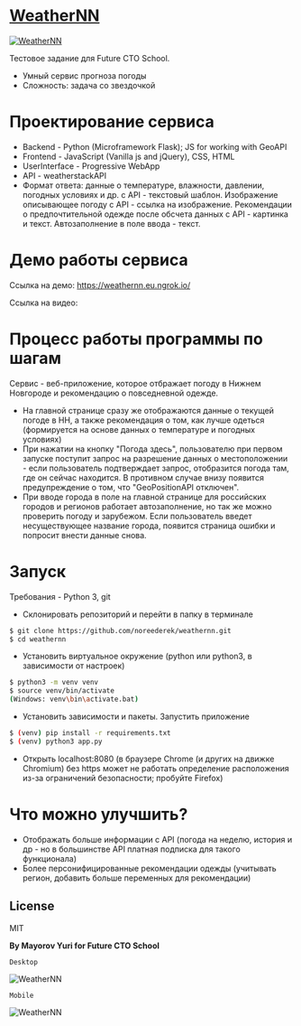 # [WeatherNN](https://weathernn.eu.ngrok.io/)

[![WeatherNN](https://i.ibb.co/py9dKJ7/logo.png)](https://weathernn.eu.ngrok.io)

Тестовое задание для Future CTO School.

  - Умный сервис прогноза погоды
  - Сложность: задача со звездочкой

# Проектирование сервиса

  - Backend - Python (Microframework Flask); JS for working with GeoAPI
  - Frontend - JavaScript (Vanilla js and jQuery), CSS, HTML
  - UserInterface - Progressive WebApp
  - API - weatherstackAPI
  - Формат ответа: данные о температуре, влажности, давлении, погодных условиях и др. c API - текстовый шаблон. Изображение описывающее погоду с API - ссылка на изображение. Рекомендации о предпочтительной одежде после обсчета данных с API - картинка и текст. Автозаполнение в поле ввода - текст.
 
# Демо работы сервиса
Ссылка на демо: https://weathernn.eu.ngrok.io/

Ссылка на видео: 

# Процесс работы программы по шагам

Сервис - веб-приложение, которое отбражает погоду в Нижнем Новгороде и рекомендацию о повседневной одежде.
  - На главной странице сразу же отображаются данные о текущей погоде в НН, а также рекомендация о том, как лучше одеться (формируется на основе данных о температуре и погодных условиях)
  - При нажатии на кнопку "Погода здесь", пользователю при первом запуске поступит запрос на разрешение данных о местоположении - если пользователь подтверждает запрос, отобразится погода там, где он сейчас находится. В противном случае внизу появится предупреждение о том, что "GeoPositionAPI отключен".
  - При вводе города в поле на главной странице для российских городов и регионов работает автозаполнение, но так же можно проверить погоду и зарубежом. Если пользователь введет несуществующее название города, появится страница ошибки и попросит внести данные снова.

# Запуск

Требования - Python 3, git

- Склонировать репозиторий и перейти в папку в терминале
```sh
$ git clone https://github.com/noreederek/weathernn.git
$ cd weathernn
```
- Установить виртуальное окружение (python или python3, в зависимости от настроек)
```sh
$ python3 -m venv venv
$ source venv/bin/activate
(Windows: venv\bin\activate.bat)
```
- Установить зависимости и пакеты. Запустить приложение
```sh
$ (venv) pip install -r requirements.txt
$ (venv) python3 app.py
```
- Открыть localhost:8080 (в браузере Chrome (и других на движке Chromium) без https может не работать определение расположения из-за ограничений безопасности; пробуйте Firefox)

# Что можно улучшить?

  - Отображать больше информации с API (погода на неделю, история и др - но в большинстве API платная подписка для такого функционала)
  - Более персонифицированные рекомендации одежды (учитывать регион, добавить больше переменных для рекомендации)

License
----
MIT

**By Mayorov Yuri for Future CTO School**

`Desktop`

![WeatherNN](https://i.ibb.co/Srbr4XR/2020-04-14-21-11-27.png)

`Mobile`

![WeatherNN](https://i.ibb.co/ygSvNMd/2020-04-14-21-12-48.png)
